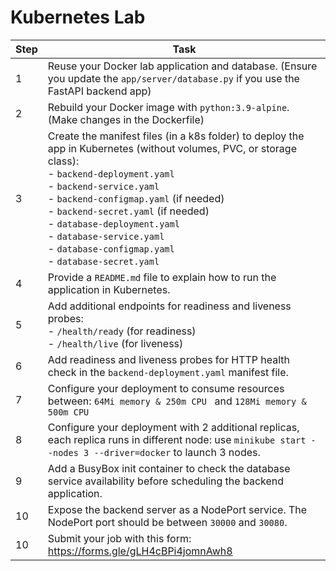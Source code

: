 # Kubernetes Lab

| **Step** | **Task** |
|----------|----------|
| 1        | Reuse your Docker lab application and database. (Ensure you update the `app/server/database.py` if you use the FastAPI backend app) |
| 2        | Rebuild your Docker image with `python:3.9-alpine`. (Make changes in the Dockerfile) |
| 3        | Create the manifest files (in a k8s folder) to deploy the app in Kubernetes (without volumes, PVC, or storage class): <br> - `backend-deployment.yaml` <br> - `backend-service.yaml` <br> - `backend-configmap.yaml` (if needed) <br> - `backend-secret.yaml` (if needed) <br> - `database-deployment.yaml` <br> - `database-service.yaml` <br> - `database-configmap.yaml` <br> - `database-secret.yaml` |
| 4        | Provide a `README.md` file to explain how to run the application in Kubernetes. |
| 5        | Add additional endpoints for readiness and liveness probes: <br> - `/health/ready` (for readiness) <br> - `/health/live` (for liveness) |
| 6        | Add readiness and liveness probes for HTTP health check in the `backend-deployment.yaml` manifest file. |
| 7        | Configure your deployment to consume resources between: `64Mi memory & 250m CPU ` and `128Mi memory & 500m CPU ` |
| 8        | Configure your deployment with 2 additional replicas, each replica runs in different node: use `minikube start --nodes 3 --driver=docker` to launch 3 nodes. |
| 9        | Add a BusyBox init container to check the database service availability before scheduling the backend application. |
| 10        | Expose the backend server as a NodePort service. The NodePort port should be between `30000` and `30080`. |
| 10        | Submit your job with this form: https://forms.gle/gLH4cBPi4jomnAwh8 |

